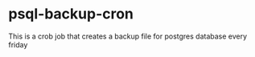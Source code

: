 # psql-backup-cron

This is a crob job that creates a backup file for postgres database every friday